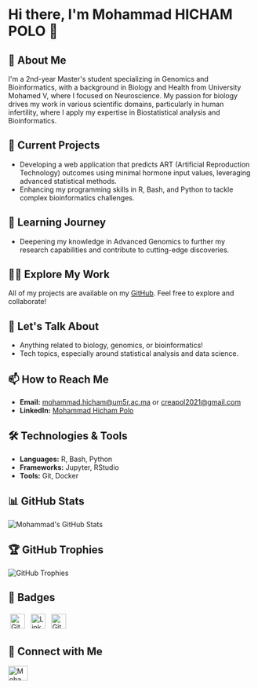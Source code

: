 # Hi there, I'm Mohammad HICHAM POLO 👋

## 🚀 About Me
I'm a 2nd-year Master's student specializing in Genomics and Bioinformatics, with a background in Biology and Health from University Mohamed V, where I focused on Neuroscience. My passion for biology drives my work in various scientific domains, particularly in human infertility, where I apply my expertise in Biostatistical analysis and Bioinformatics.

## 🔭 Current Projects
- Developing a web application that predicts ART (Artificial Reproduction Technology) outcomes using minimal hormone input values, leveraging advanced statistical methods.
- Enhancing my programming skills in R, Bash, and Python to tackle complex bioinformatics challenges.

## 🌱 Learning Journey
- Deepening my knowledge in Advanced Genomics to further my research capabilities and contribute to cutting-edge discoveries.

## 👨‍💻 Explore My Work
All of my projects are available on my [GitHub](https://github.com/MohammadHichamPolo). Feel free to explore and collaborate!

## 💬 Let's Talk About
- Anything related to biology, genomics, or bioinformatics!
- Tech topics, especially around statistical analysis and data science.

## 📫 How to Reach Me
- **Email:** [mohammad.hicham@um5r.ac.ma](mailto:mohammad.hicham@um5r.ac.ma) or [creapol2021@gmail.com](mailto:creapol2021@gmail.com)
- **LinkedIn:** [Mohammad Hicham Polo](https://www.linkedin.com/in/mohammad-hicham-polo-071043269/)

## 🛠️ Technologies & Tools
- **Languages:** R, Bash, Python
- **Frameworks:** Jupyter, RStudio
- **Tools:** Git, Docker

## 📊 GitHub Stats
![Mohammad's GitHub Stats](https://github-readme-stats.vercel.app/api?username=MohammadHichamPolo&show_icons=true&theme=radical)

## 🏆 GitHub Trophies
![GitHub Trophies](https://github-profile-trophy.vercel.app/?username=MohammadHichamPolo&theme=dracula)

## 🚀 Badges
<p align="left">
  <img src="https://img.shields.io/github/followers/MohammadHichamPolo?label=Followers&style=social" alt="GitHub Followers" height="30" style="vertical-align:top; margin:4px">
  <img src="https://img.shields.io/badge/LinkedIn-Connect-blue?logo=linkedin&style=flat-square" alt="LinkedIn" height="30" style="vertical-align:top; margin:4px">
  <img src="https://img.shields.io/github/license/MohammadHichamPolo/Mohammad-Hicham-Polo" alt="GitHub License" height="30" style="vertical-align:top; margin:4px">
</p>


## 🔗 Connect with Me
<p align="left">
<a href="https://www.linkedin.com/in/mohammad-hicham-polo-071043269/" target="blank"><img align="center" src="https://cdn.jsdelivr.net/npm/simple-icons@3.0.1/icons/linkedin.svg" alt="Mohammad-Hicham-Polo" height="30" width="40" /></a>
</p>
